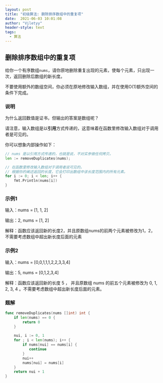 ```yaml
---
layout: post
title: "初级算法: 删除排序数组中的重复项"
date:  2021-06-03 10:01:08
author: "Viletyy"
header-style: text
tags:
  - 算法
---
```

## 删除排序数组中的重复项

给你一个有序数组`nums`，请你原地删除重复出现的元素，使每个元素，只出现一次，返回删除后数组的新长度。

不要使用额外的数组空间，你必须在原地修改输入数组，并在使用O(1)额外空间的条件下完成。

### 说明
为什么返回数值是证书，但输出的答案是数组呢？

请注意，输入数组是以**引用**方式传递的，这意味着在函数里修改输入数组对于调用者是可见的。

你可以想象内部操作如下：
```go
// nums 是以引用方式传递的，也就是说，不对实参做任何拷贝。
len := removeDuplicates(nums);

// 在函数里修改输入数组对于调用者说可见的。
// 根据你的阐述返回的长度，它会打印出数组中该长度范围内的所有元素。
for i := 0; i < len; i++ {
    fmt.Println(nums[i])
}
```

### 示例1
输入：nums = [1, 1, 2]

输出：2, nums = [1, 2]

解释：函数应该返回新的长度2，并且原数组nums的前两个元素被修改为1，2，不需要考虑数组中超出新长度后面的元素

### 示例2
输入：nums = [0,0,1,1,1,2,2,3,3,4]

输出：5, nums = [0,1,2,3,4]

解释：函数应该返回新的长度 5 ， 并且原数组 nums 的前五个元素被修改为 0, 1, 2, 3, 4 。不需要考虑数组中超出新长度后面的元素。

### 题解
```go
func removeDuplicates(nums []int) int {
    if len(nums) == 0 {
        return 0
    }
    
    nui, i := 0, 1
    for ; i < len(nums); i++ {
        if nums[nui] == nums[i] {
           continue
        }
        nui++
        nums[nui] = nums[i]
    }
    return nui + 1
}
```